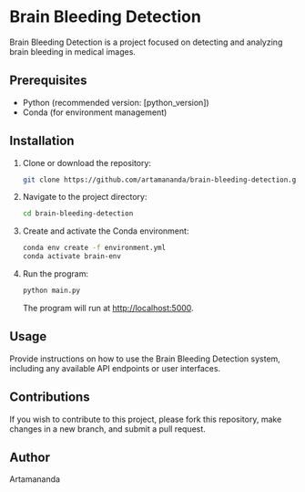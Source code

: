 # Brain Bleeding Detection

Brain Bleeding Detection is a project focused on detecting and analyzing brain bleeding in medical images.

## Prerequisites

- Python (recommended version: [python_version])
- Conda (for environment management)

## Installation

1. Clone or download the repository:

   ```bash
   git clone https://github.com/artamananda/brain-bleeding-detection.git
   ```

2. Navigate to the project directory:

   ```bash
   cd brain-bleeding-detection
   ```

3. Create and activate the Conda environment:

   ```bash
   conda env create -f environment.yml
   conda activate brain-env
   ```

4. Run the program:

   ```bash
   python main.py
   ```

   The program will run at [http://localhost:5000](http://localhost:5000).

## Usage

Provide instructions on how to use the Brain Bleeding Detection system, including any available API endpoints or user interfaces.

## Contributions

If you wish to contribute to this project, please fork this repository, make changes in a new branch, and submit a pull request.

## Author

Artamananda

